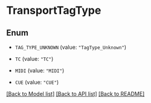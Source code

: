 # TransportTagType

## Enum


* `TAG_TYPE_UNKNOWN` (value: `"TagType_Unknown"`)

* `TC` (value: `"TC"`)

* `MIDI` (value: `"MIDI"`)

* `CUE` (value: `"CUE"`)


[[Back to Model list]](../README.md#documentation-for-models) [[Back to API list]](../README.md#documentation-for-api-endpoints) [[Back to README]](../README.md)


